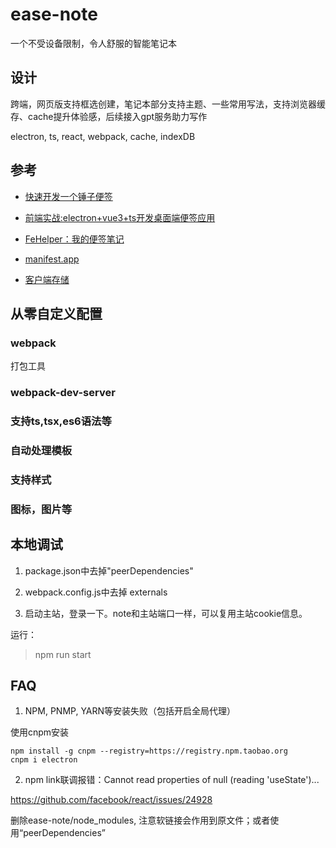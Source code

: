 # ease-note

一个不受设备限制，令人舒服的智能笔记本

## 设计

跨端，网页版支持框选创建，笔记本部分支持主题、一些常用写法，支持浏览器缓存、cache提升体验感，后续接入gpt服务助力写作

electron, ts, react, webpack, cache, indexDB


## 参考

- [快速开发一个锤子便签](https://juejin.cn/post/6944547426237677598)
- [前端实战:electron+vue3+ts开发桌面端便签应用](https://cloud.tencent.com/developer/article/1872298)
- [FeHelper：我的便签笔记 ](https://www.baidufe.com/fehelper/sticky-notes/index.html)
- [manifest.app](https://www.manifest.app/)

- [客户端存储](https://developer.mozilla.org/zh-CN/docs/Learn/JavaScript/Client-side_web_APIs/Client-side_storage)

## 从零自定义配置

### webpack

打包工具

### webpack-dev-server

### 支持ts,tsx,es6语法等

### 自动处理模板

### 支持样式

### 图标，图片等

## 本地调试

1. package.json中去掉"peerDependencies"

2. webpack.config.js中去掉 externals

3. 启动主站，登录一下。note和主站端口一样，可以复用主站cookie信息。

运行：
> npm run start

## FAQ

1. NPM, PNMP, YARN等安装失败（包括开启全局代理）

使用cnpm安装
```
npm install -g cnpm --registry=https://registry.npm.taobao.org
cnpm i electron
```

2. npm link联调报错：Cannot read properties of null (reading 'useState')...

https://github.com/facebook/react/issues/24928

删除ease-note/node_modules, 注意软链接会作用到原文件；或者使用“peerDependencies”
